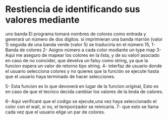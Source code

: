 # Restiencia de identificando sus valores mediante
uno banda 
El programa tomará nombres de colores
como entrada y generará un número de dos dígitos.
si imprimieran una
banda marrón (valor 1) seguida de una banda verde (valor 5)
 se traduciría en el número 15,
1- Banda de colores 
2- Asigno número a cada color modiante un type map
3- Aqui me aseguro de mapear los colores en la lista, y de su valorl asociado
en caso de no coincider, que develva un falsy como string, ya que
la funcion espera un valor de retorno tipo string.
4- interfaz de usuario donde el usuario selecciona colores y no quieres que
  la función se ejecute hasta que el usuario 
  haya terminado de hacer selecciones.

5- Esta funcion es lo que devoverá en 
    lugar de la funcion original, Esto es
    en caso de  que el tecnico decida 
    cambiar los valores de la bnda de calores.

6- Aqui verificaré que el codigo se ejecute,una vez
haya seleccionado el color con el wait, 
si no, el temporizador se reinicaria.
7- que esto se llama cada vez que el usuario elige un par de colores.